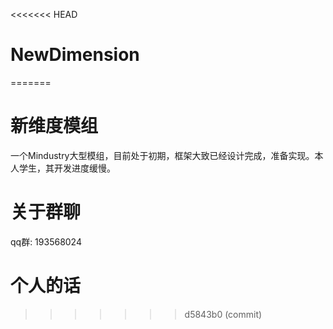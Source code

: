<<<<<<< HEAD
# NewDimension
=======
# 新维度模组
一个Mindustry大型模组，目前处于初期，框架大致已经设计完成，准备实现。本人学生，其开发进度缓慢。
# 关于群聊
qq群: 193568024 
# 个人的话
>>>>>>> d5843b0 (commit)
